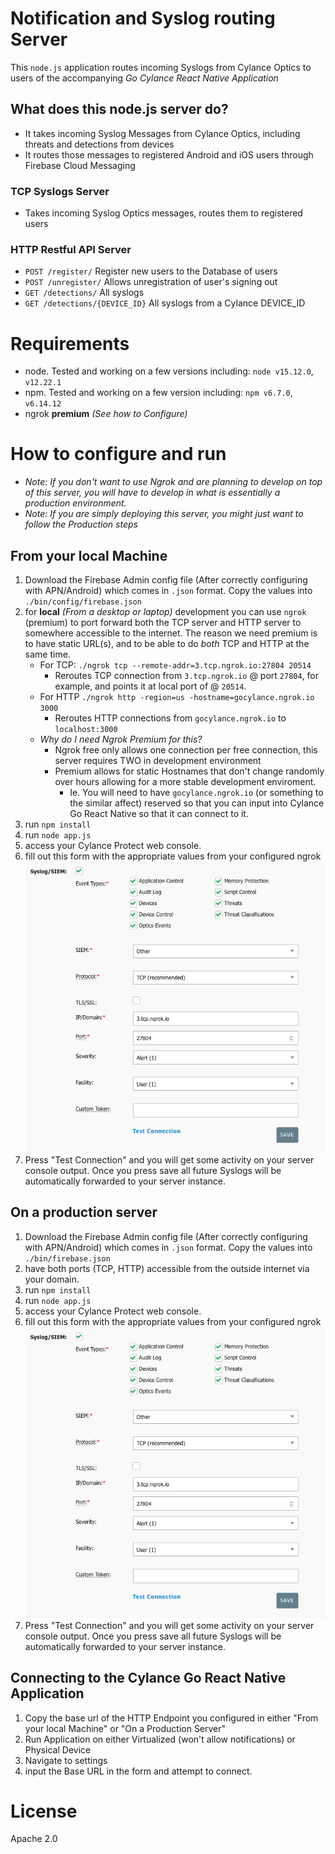 # Notification and Syslog routing Server
This `node.js` application routes incoming Syslogs from Cylance Optics to users
of the accompanying *Go Cylance React Native Application*

## What does this node.js server do?
- It takes incoming Syslog Messages from Cylance Optics, including threats and detections from devices
- It routes those messages to registered Android and iOS users through Firebase Cloud Messaging

### TCP Syslogs Server
- Takes incoming Syslog Optics messages, routes them to registered users

### HTTP Restful API Server
- `POST /register/` Register new users to the Database of users
- `POST /unregister/` Allows unregistration of user's signing out
- `GET /detections/` All syslogs
- `GET /detections/{DEVICE_ID}` All syslogs from a Cylance DEVICE_ID

# Requirements
- node. Tested and working on a few versions including: `node v15.12.0`, `v12.22.1`
- npm. Tested and working on a few version including: `npm v6.7.0`,  `v6.14.12`
- ngrok **premium** _(See how to Configure)_

# How to configure and run
- _Note: If you don't want to use Ngrok and are planning to develop on top of this server, you will have to develop in what is essentially a production environment._
- _Note: If you are simply deploying this server, you might just want to follow the Production steps_

## From your local Machine
1. Download the Firebase Admin config file (After correctly configuring with APN/Android) which comes in `.json` format. Copy the values into `./bin/config/firebase.json`
2. for **local** _(From a desktop or laptop)_ development you can use `ngrok` (premium) to port forward both the TCP server and HTTP server to somewhere accessible to the internet. The reason we need premium is to have static URL(s), and to be able to do *both* TCP and HTTP at the same time.
    - For TCP: `./ngrok tcp --remote-addr=3.tcp.ngrok.io:27804 20514`
        - Reroutes TCP connection from `3.tcp.ngrok.io` @ port `27804`, for example, and points it at local port of @ `20514`.
    - For HTTP  `./ngrok http -region=us -hostname=gocylance.ngrok.io 3000`
        - Reroutes HTTP connections from `gocylance.ngrok.io` to `localhost:3000`
    - _Why do I need Ngrok Premium for this?_
        - Ngrok free only allows one connection per free connection, this server requires TWO in development environment
        - Premium allows for static Hostnames that don't change randomly over hours allowing for a more stable development enviroment.
            - Ie. You will need to have `gocylance.ngrok.io` (or something to the similar affect) reserved so that you can input into Cylance Go React Native so that it can connect to it.  
3. run `npm install`
4. run `node app.js`
5. access your Cylance Protect web console.
6. fill out this form with the appropriate values from your configured ngrok
![alt text](./static/Syslogs.png)
7. Press "Test Connection" and you will get some activity on your server console output. Once you press save all future Syslogs will be automatically forwarded to your server instance.


## On a production server
1. Download the Firebase Admin config file (After correctly configuring with APN/Android) which comes in `.json` format. Copy the values into `./bin/firebase.json`
2. have both ports (TCP, HTTP) accessible from the outside internet via your domain.
3. run `npm install`
4. run `node app.js`
5. access your Cylance Protect web console.
6. fill out this form with the appropriate values from your configured ngrok
![alt text](./static/Syslogs.png)
7. Press "Test Connection" and you will get some activity on your server console output. Once you press save all future Syslogs will be automatically forwarded to your server instance.

## Connecting to the Cylance Go React Native Application
1. Copy the base url of the HTTP Endpoint you configured in either "From your local Machine" or "On a Production Server"
2. Run Application on either Virtualized (won't allow notifications) or Physical Device
3. Navigate to settings
4. input the Base URL in the form and attempt to connect.

# License
Apache 2.0

